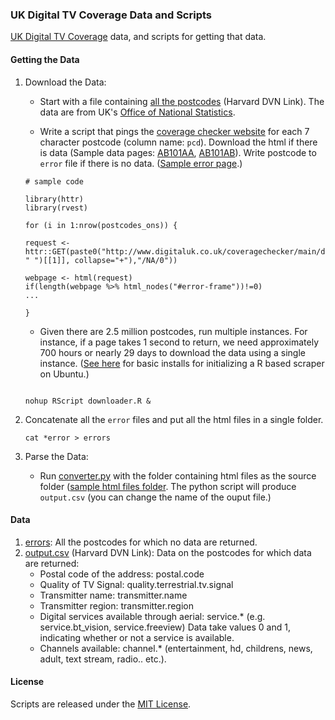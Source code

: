 ### UK Digital TV Coverage Data and Scripts

[UK Digital TV Coverage](http://www.digitaluk.co.uk/coveragechecker/) data, and scripts for getting that data. 

#### Getting the Data

1. Download the Data: 
	
	* Start with a file containing [all the postcodes](http://dx.doi.org/10.7910/DVN/NRY5OP) (Harvard DVN Link). The data are from UK's [Office of National Statistics](http://www.ons.gov.uk/ons/guide-method/geography/products/postcode-directories/-nspp-/index.html).

    * Write a script that pings the [coverage checker website](http://www.digitaluk.co.uk/coveragechecker/) for each 7 character postcode (column name: `pcd`). Download the html if there is data (Sample data pages: [AB101AA](data/sample_src_data/AB101AA.html), [AB101AB](data/sample_src_data/AB101AB.html)). Write postcode to `error` file if there is no data. ([Sample error page](data/sample_src_data/Error.html).)

    ```{r sample_scraper_code}
    # sample code

    library(httr)
    library(rvest)

    for (i in 1:nrow(postcodes_ons)) {

    request <- httr::GET(paste0("http://www.digitaluk.co.uk/coveragechecker/main/display/detailed/",paste(strsplit(postcodes_ons$pcd[i], " ")[[1]], collapse="+"),"/NA/0"))

    webpage <- html(request)
    if(length(webpage %>% html_nodes("#error-frame"))!=0)
    ...

    }

    ```
    
    * Given there are 2.5 million postcodes, run multiple instances. For instance, if a page takes 1 second to return, we need approximately 700 hours or nearly 29 days to download the data using a single instance. ([See here](https://gist.github.com/soodoku/3e3eb8d842a73400d9a8) for basic installs for initializing a R based scraper on Ubuntu.)

    ```{r sample_run_code}

    nohup RScript downloader.R & 

    ```

2. Concatenate all the `error` files and put all the html files in a single folder.
    ```
    cat *error > errors
    
    ```

3. Parse the Data: 
    * Run [converter.py](converter.py) with the folder containing html files as the source folder ([sample html files folder](data/sample_src_data/). The python script will produce `output.csv` (you can change the name of the ouput file.)

#### Data

1. [errors](data/errors): All the postcodes for which no data are returned.
2. [output.csv](http://dx.doi.org/10.7910/DVN/NRY5OP)  (Harvard DVN Link): Data on the postcodes for which data are returned:
    * Postal code of the address: postal.code
    * Quality of TV Signal: quality.terrestrial.tv.signal
    * Transmitter name: transmitter.name
    * Transmitter region: transmitter.region
    * Digital services available through aerial: service.* (e.g. service.bt_vision, service.freeview) Data take values 0 and 1, indicating whether or not a service is available.
    * Channels available: channel.* (entertainment, hd, childrens, news, adult, text stream, radio.. etc.).
    
#### License
Scripts are released under the [MIT License](License.md).